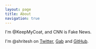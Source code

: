 ```yaml
---
layout: page
title: About
navigation: true
---
```


I'm @KeepMyCoat, and CNN is Fake News.

I'm @shritesh on [Twitter][1], [Gab][2] and [GitHub][3].

[1]: https://twitter.com/keepmycoat
[2]: https://gab.ai/KeepMyCoat
[3]: https://github.com/keepmycoat
